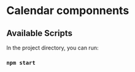 # Calendar componnents

## Available Scripts

In the project directory, you can run:

### `npm start`

